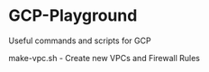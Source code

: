 # GCP-Playground
Useful commands and scripts for GCP

make-vpc.sh - Create new VPCs and Firewall Rules
